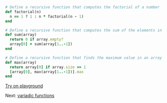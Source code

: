 ```rb
# Define a recursive function that computes the factorial of a number
def factorial(n)
  n == 1 ? 1 : n * factorial(n - 1)
end

# Define a recursive function that computes the sum of the elements in an array
def sum(array)
  return 0 if array.empty?
  array[0] + sum(array[1..-1])
end

# Define a recursive function that finds the maximum value in an array
def max(array)
  return array[0] if array.size == 1
  [array[0], max(array[1..-1])].max
end

```

[Try on playground](https://onecompiler.com/ruby/3yh7dhbz9)

Next: [variadic functions](/2022/11/11/variadic-functions.html)
